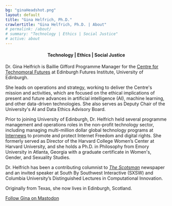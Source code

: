```yaml
---
bg: "ginaHeadshot.png"
layout: default
title: "Gina Helfrich, Ph.D."
crawlertitle: "Gina Helfrich, Ph.D. | About"
# permalink: /about/
# summary: "Technology | Ethics | Social Justice"
# active: about
---
```


<h4 align="center">Technology | Ethics | Social Justice</h4>  

Dr. Gina Helfrich is Baillie Gifford Programme Manager for the [Centre for Technomoral Futures](https://technomoralfutures.uk) at Edinburgh Futures Institute, University of Edinburgh.  

She leads on operations and strategy, working to deliver the Centre's mission and activities, which are focused on the ethical implications of present and future advances in artificial intelligence (AI), machine learning, and other data-driven technologies. She also serves as Deputy Chair of the University's AI and Data Ethics Advisory Board.  

Prior to joining University of Edinburgh, Dr. Helfrich held several programme management and operations roles in the non-profit technology sector, including managing multi-million dollar global technology programs at [Internews](https://globaltech.internews.org/) to promote and protect Internet Freedom and digital rights. She formerly served as Director of the Harvard College Women’s Center at Harvard University, and she holds a Ph.D. in Philosophy from Emory University in Atlanta, Georgia with a graduate certificate in Women's, Gender, and Sexuality Studies.  

Dr. Helfrich has been a contributing columnist to <em>[The Scotsman](https://www.scotsman.com/)</em> newspaper and an invited speaker at South By Southwest Interactive (SXSW) and Columbia University’s Distinguished Lectures in Computational Innovation.  

Originally from Texas, she now lives in Edinburgh, Scotland.

<a rel="me" href="https://techpolicy.social/@ginahelfrich">Follow Gina on Mastodon</a>
